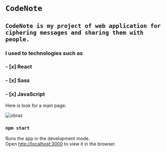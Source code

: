 # `CodeNote`
## `CodeNote is my project of web application for ciphering messages and sharing them with people.`

### I used to technologies such as
### - [x] React
### - [x] Sass
### - [x] JavaScript

Here is look for a main page:

![obraz](https://user-images.githubusercontent.com/56019032/71365054-2ee45d80-259e-11ea-8bc9-17ff845911ee.png)


### `npm start`

Runs the app in the development mode.<br />
Open [http://localhost:3000](http://localhost:3000) to view it in the browser.








